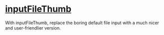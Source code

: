 [inputFileThumb](http://www.novius-labs.com/contributions/jquery-plugin-inputfile/)
================================

With inputFileThumb, replace the boring default file input with a much nicer and user-friendlier version.

